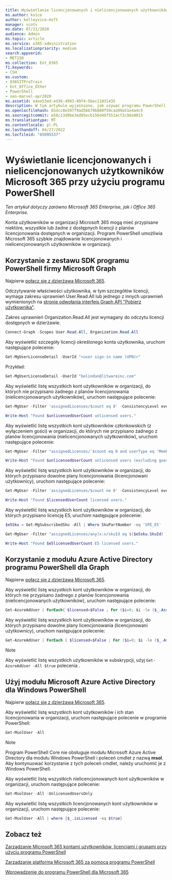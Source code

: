 ```yaml
---
title: Wyświetlanie licencjonowanych i nielicencjonowanych użytkowników Microsoft 365 przy użyciu programu PowerShell
ms.author: kvice
author: kelleyvice-msft
manager: scotv
ms.date: 07/21/2020
audience: Admin
ms.topic: article
ms.service: o365-administration
ms.localizationpriority: medium
search.appverid:
- MET150
ms.collection: Ent_O365
f1.keywords:
- CSH
ms.custom:
- O365ITProTrain
- Ent_Office_Other
- PowerShell
- seo-marvel-apr2020
ms.assetid: e4ee53ed-ed36-4993-89f4-5bec11031435
description: W tym artykule wyjaśniono, jak używać programu PowerShell do wyświetlania licencjonowanych i nielicencjonowanych kont użytkowników Microsoft 365.
ms.openlocfilehash: 65dcc8e397f9ad56679b880f50caa99a51e4a4c5
ms.sourcegitcommit: e50c13d9be3ed05ecb156d497551acf2c9da9015
ms.translationtype: MT
ms.contentlocale: pl-PL
ms.lasthandoff: 04/27/2022
ms.locfileid: "65095537"
---
```

# <a name="view-licensed-and-unlicensed-microsoft-365-users-with-powershell"></a>Wyświetlanie licencjonowanych i nielicencjonowanych użytkowników Microsoft 365 przy użyciu programu PowerShell

*Ten artykuł dotyczy zarówno Microsoft 365 Enterprise, jak i Office 365 Enterprise.*

Konta użytkowników w organizacji Microsoft 365 mogą mieć przypisane niektóre, wszystkie lub żadne z dostępnych licencji z planów licencjonowania dostępnych w organizacji. Program PowerShell umożliwia Microsoft 365 szybkie znajdowanie licencjonowanych i nielicencjonowanych użytkowników w organizacji.

## <a name="use-the-microsoft-graph-powershell-sdk"></a>Korzystanie z zestawu SDK programu PowerShell firmy Microsoft Graph

Najpierw [połącz się z dzierżawą Microsoft 365](/graph/powershell/get-started#authentication).

Odczytywanie właściwości użytkownika, w tym szczegółów licencji, wymaga zakresu uprawnień User.Read.All lub jednego z innych uprawnień wymienionych na [stronie odwołania interfejs Graph API "Pobierz użytkownika"](/graph/api/user-get).

Zakres uprawnień Organization.Read.All jest wymagany do odczytu licencji dostępnych w dzierżawie.

```powershell
Connect-Graph -Scopes User.Read.All, Organization.Read.All
```

Aby wyświetlić szczegóły licencji określonego konta użytkownika, uruchom następujące polecenie:
  
```powershell
Get-MgUserLicenseDetail -UserId "<user sign-in name (UPN)>"
```

Przykład:

```powershell
Get-MgUserLicenseDetail -UserId "belindan@litwareinc.com"
```

Aby wyświetlić listę wszystkich kont użytkowników w organizacji, do których nie przypisano żadnego z planów licencjonowania (nielicencjonowanych użytkowników), uruchom następujące polecenie:
  
```powershell
Get-MgUser -Filter 'assignedLicenses/$count eq 0' -ConsistencyLevel eventual -CountVariable unlicensedUserCount -All

Write-Host "Found $unlicensedUserCount unlicensed users."
```

Aby wyświetlić listę wszystkich kont użytkowników członkowskich (z wyłączeniem gości) w organizacji, do których nie przypisano żadnego z planów licencjonowania (nielicencjonowanych użytkowników), uruchom następujące polecenie:
  
```powershell
Get-MgUser -Filter "assignedLicenses/`$count eq 0 and userType eq 'Member'" -ConsistencyLevel eventual -CountVariable unlicensedUserCount -All

Write-Host "Found $unlicensedUserCount unlicensed users (excluding guests)."
```

Aby wyświetlić listę wszystkich kont użytkowników w organizacji, do których przypisano dowolne plany licencjonowania (licencjonowani użytkownicy), uruchom następujące polecenie:
  
```powershell
Get-MgUser -Filter 'assignedLicenses/$count ne 0' -ConsistencyLevel eventual -CountVariable licensedUserCount -All -Select UserPrincipalName,DisplayName,AssignedLicenses | Format-Table -Property UserPrincipalName,DisplayName,AssignedLicenses

Write-Host "Found $licensedUserCount licensed users."
```

Aby wyświetlić listę wszystkich kont użytkowników w organizacji, do których przypisano licencję E5, uruchom następujące polecenie:

```powershell
$e5Sku = Get-MgSubscribedSku -All | Where SkuPartNumber -eq 'SPE_E5'

Get-MgUser -Filter "assignedLicenses/any(x:x/skuId eq $($e5sku.SkuId) )" -ConsistencyLevel eventual -CountVariable e5licensedUserCount -All

Write-Host "Found $e5licensedUserCount E5 licensed users."
```

## <a name="use-the-azure-active-directory-powershell-for-graph-module"></a>Korzystanie z modułu Azure Active Directory programu PowerShell dla Graph

Najpierw [połącz się z dzierżawą Microsoft 365](connect-to-microsoft-365-powershell.md#connect-with-the-azure-active-directory-powershell-for-graph-module).
 
Aby wyświetlić listę wszystkich kont użytkowników w organizacji, do których nie przypisano żadnego z planów licencjonowania (nielicencjonowanych użytkowników), uruchom następujące polecenie:
  
```powershell
Get-AzureAdUser | ForEach{ $licensed=$False ; For ($i=0; $i -le ($_.AssignedLicenses | Measure).Count ; $i++) { If( [string]::IsNullOrEmpty(  $_.AssignedLicenses[$i].SkuId ) -ne $True) { $licensed=$true } } ; If( $licensed -eq $false) { Write-Host $_.UserPrincipalName} }
```

Aby wyświetlić listę wszystkich kont użytkowników w organizacji, do których przypisano dowolne plany licencjonowania (licencjonowani użytkownicy), uruchom następujące polecenie:
  
```powershell
Get-AzureAdUser | ForEach { $licensed=$False ; For ($i=0; $i -le ($_.AssignedLicenses | Measure).Count ; $i++) { If( [string]::IsNullOrEmpty(  $_.AssignedLicenses[$i].SkuId ) -ne $True) { $licensed=$true } } ; If( $licensed -eq $true) { Write-Host $_.UserPrincipalName} }
```

>[!Note]
>Aby wyświetlić listę wszystkich użytkowników w subskrypcji, użyj `Get-AzureAdUser -All $true` polecenia .
>

## <a name="use-the-microsoft-azure-active-directory-module-for-windows-powershell"></a>Użyj modułu Microsoft Azure Active Directory dla Windows PowerShell

Najpierw [połącz się z dzierżawą Microsoft 365](connect-to-microsoft-365-powershell.md#connect-with-the-microsoft-azure-active-directory-module-for-windows-powershell).

Aby wyświetlić listę wszystkich kont użytkowników i ich stan licencjonowania w organizacji, uruchom następujące polecenie w programie PowerShell:
  
```powershell
Get-MsolUser -All
```

>[!Note]
>Program PowerShell Core nie obsługuje modułu Microsoft Azure Active Directory dla modułu Windows PowerShell i poleceń cmdlet z nazwą **msol**. Aby kontynuować korzystanie z tych poleceń cmdlet, należy uruchomić je z Windows PowerShell.
>

Aby wyświetlić listę wszystkich nielicencjonowanych kont użytkowników w organizacji, uruchom następujące polecenie:
  
```powershell
Get-MsolUser -All -UnlicensedUsersOnly
```

Aby wyświetlić listę wszystkich licencjonowanych kont użytkowników w organizacji, uruchom następujące polecenie:
  
```powershell
Get-MsolUser -All | where {$_.isLicensed -eq $true}
```

## <a name="see-also"></a>Zobacz też

[Zarządzanie Microsoft 365 kontami użytkowników, licencjami i grupami przy użyciu programu PowerShell](manage-user-accounts-and-licenses-with-microsoft-365-powershell.md)
  
[Zarządzanie platformą Microsoft 365 za pomocą programu PowerShell](manage-microsoft-365-with-microsoft-365-powershell.md)
  
[Wprowadzenie do programu PowerShell dla Microsoft 365](getting-started-with-microsoft-365-powershell.md)
